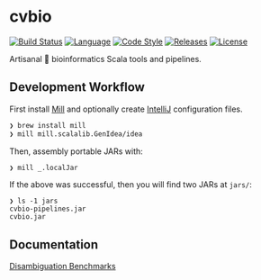 # cvbio

[![Build Status][travis-badge]][travis-link]
[![Language][scala-badge]][scala-link]
[![Code Style][scalafmt-badge]][scalafmt-link]
[![Releases][releases-badge]][releases-link]
[![License][license-badge]][license-link]

[license-badge]:  https://img.shields.io/badge/license-MIT-blue.svg
[license-link]:   https://github.com/clintval/cvbio/blob/master/LICENSE
[releases-badge]: https://img.shields.io/badge/cvbio_Releases-555555.svg
[releases-link]:  https://github.com/clintval/cvbio/releases
[scala-badge]:    https://img.shields.io/badge/language-scala-c22d40.svg
[scala-link]:     https://www.scala-lang.org/
[scalafmt-badge]: https://img.shields.io/badge/code_style-scalafmt-c22d40.svg
[scalafmt-link]:  https://scalameta.org/scalafmt/
[travis-badge]:   https://travis-ci.org/clintval/cvbio.svg?branch=master
[travis-link]:    https://travis-ci.org/clintval/cvbio

Artisanal 🤣 bioinformatics Scala tools and pipelines.

## Development Workflow

First install [Mill][mill-link] and optionally create [IntelliJ][intellij-link] configuration files.

[intellij-link]: https://www.jetbrains.com/idea/download/#section=mac
[mill-link]:     https://github.com/lihaoyi/mill

```bash
❯ brew install mill
❯ mill mill.scalalib.GenIdea/idea
```

Then, assembly portable JARs with:

```bash
❯ mill _.localJar
```

If the above was successful, then you will find two JARs at `jars/`:

```
❯ ls -1 jars
cvbio-pipelines.jar
cvbio.jar
```

## Documentation

[Disambiguation Benchmarks](https://github.com/clintval/cvbio/blob/master/docs/benchmarks/disambiguate.md)
